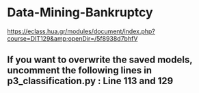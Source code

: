 # Data-Mining-Bankruptcy
https://eclass.hua.gr/modules/document/index.php?course=DIT129&amp;openDir=/5f8938d7bhfV

## If you want to overwrite the saved models, uncomment the following lines in p3_classification.py : Line 113 and 129
